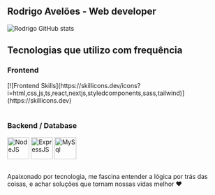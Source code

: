 ## Rodrigo Avelões - Web developer


![Rodrigo GitHub stats](https://github-readme-stats.vercel.app/api?username=rodrigoaveloes&show_icons=true&theme=dracula&count_private=true)

## Tecnologias que utilizo com frequência

### Frontend

<div style="display: inline_block">
[![Frontend Skills](https://skillicons.dev/icons?i=html,css,js,ts,react,nextjs,styledcomponents,sass,tailwind)](https://skillicons.dev)
  </div>
  <br/>

### Backend / Database
  <div style="display: inline_block">
  <img align="center" alt="NodeJS" src="https://i.imgur.com/xowpYfU.png"  width="50" />
  <img align="center" alt="ExpressJS" src="https://i.imgur.com/hxiUohw.png"  width="50" />
  <img align="center" alt="MySql" src="https://i.imgur.com/JmrCWJM.png"  width="50" />
  </div><br/>
  
  
      
     
      
  
  
  
  

  	
  
  

  
  


Apaixonado por tecnologia, me fascina entender a lógica por trás das coisas, e achar soluções que tornam nossas vidas melhor ❤️
